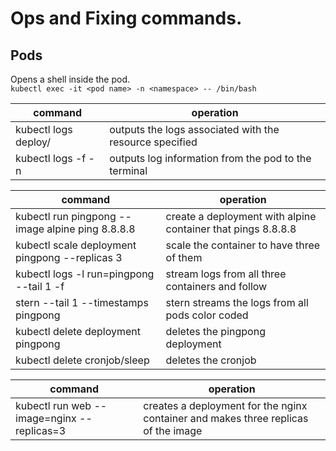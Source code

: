 # Ops and Fixing commands.

## Pods

Opens a shell inside the pod.  <br />
`kubectl exec -it <pod name> -n <namespace> -- /bin/bash`  

|command|operation|
---|---
|kubectl logs deploy/<resourcename>|outputs the logs associated with the resource specified|
|kubectl logs -f <pod name> -n <namespace>|outputs log information from the pod to the terminal|

|command|operation|
---|---
|kubectl run pingpong --image alpine ping 8.8.8.8|create a deployment with alpine container that pings 8.8.8.8|
|kubectl scale deployment pingpong --replicas 3|scale the container to have three of them|
|kubectl logs -l run=pingpong --tail 1 -f|stream logs from all three containers and follow|
|stern --tail 1 --timestamps pingpong|stern streams the logs from all pods color coded|
|kubectl delete deployment pingpong|deletes the pingpong deployment|
|kubectl delete cronjob/sleep|deletes the cronjob|

|command|operation|
---|---
|kubectl run web --image=nginx --replicas=3|creates a deployment for the nginx container and makes three replicas of the image|